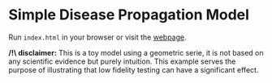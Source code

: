 # Simple Disease Propagation Model 

Run `index.html` in your browser or visit the [webpage](https://maximebouton.github.io/simple-pandemic-model/).

**/!\ disclaimer:**
This is a toy model using a geometric serie, it is not based on any scientific evidence but purely intuition. 
This example serves the purpose of illustrating that low fidelity testing can have a significant effect.
